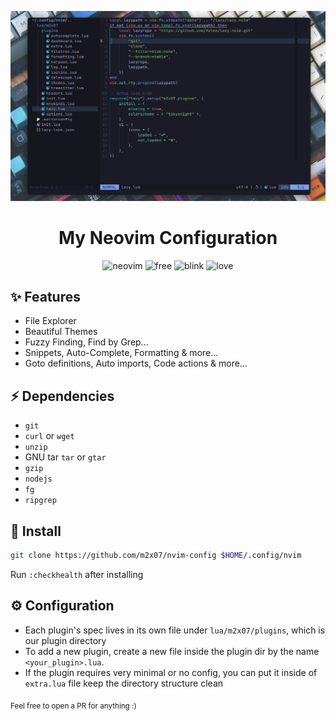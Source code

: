 ![screenshot1](./media/screenshot1.png)

<div align="center">
<h1>My Neovim Configuration</h2>

![neovim](https://cyber.dabamos.de/88x31/neovim.gif)
![free](https://cyber.dabamos.de/88x31/fscripts.gif)
![blink](https://cyber.dabamos.de/88x31/blink-0.gif)
![love](https://cyber.dabamos.de/88x31/lovenow.gif)

</div>

## ✨ Features

- File Explorer
- Beautiful Themes
- Fuzzy Finding, Find by Grep...
- Snippets, Auto-Complete, Formatting & more...
- Goto definitions, Auto imports, Code actions & more...

## ⚡ Dependencies

- `git`
- `curl` or `wget`
- `unzip`
- GNU tar `tar` or `gtar`
- `gzip`
- `nodejs`
- `fg`
- `ripgrep`

## 🚀 Install

```bash
git clone https://github.com/m2x07/nvim-config $HOME/.config/nvim
```

Run `:checkhealth` after installing

## ⚙️ Configuration

- Each plugin's spec lives in its own file under `lua/m2x07/plugins`, which is our plugin directory
- To add a new plugin, create a new file inside the plugin dir by the name
  `<your_plugin>.lua`.
- If the plugin requires very minimal or no config, you can put it inside of
  `extra.lua` file keep the directory structure clean

<sub>Feel free to open a PR for anything :)</sub>
